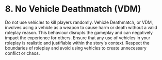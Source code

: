 # 8. No Vehicle Deathmatch (VDM)

Do not use vehicles to kill players randomly. Vehicle Deathmatch, or VDM, involves using a vehicle as a weapon to cause harm or death without a valid roleplay reason. This behaviour disrupts the gameplay and can negatively impact the experience for others. Ensure that any use of vehicles in your roleplay is realistic and justifiable within the story's context. Respect the boundaries of roleplay and avoid using vehicles to create unnecessary conflict or chaos.
